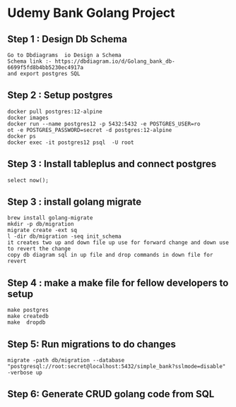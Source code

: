 #  Udemy Bank Golang Project 
## Step 1 : Design Db Schema 
```
Go to Dbdiagrams  io Design a Schema 
Schema link :- https://dbdiagram.io/d/Golang_bank_db-6699f5fd8b4bb5230ec4917a
and export postgres SQL 
```

## Step 2 : Setup postgres 
```
docker pull postgres:12-alpine
docker images
docker run --name postgres12 -p 5432:5432 -e POSTGRES_USER=ro
ot -e POSTGRES_PASSWORD=secret -d postgres:12-alpine
docker ps
docker exec -it postgres12 psql  -U root
```
## Step 3 : Install  tableplus and connect postgres
```
select now(); 
```

## Step 3 : install golang migrate 
```
brew install golang-migrate
mkdir -p db/migration
migrate create -ext sq
l -dir db/migration -seq init_schema
it creates two up and down file up use for forward change and down use to revert the change
copy db diagram sql in up file and drop commands in down file for revert 

```
## Step 4 : make a make file for fellow developers to setup 
```
make postgres
make createdb
make  dropdb
```

## Step 5: Run migrations to do changes 
```
migrate -path db/migration --database "postgresql://root:secret@localhost:5432/simple_bank?sslmode=disable"  -verbose up
```

## Step 6: Generate CRUD golang code from SQL 
```
```

